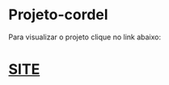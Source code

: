 # Projeto-cordel
Para visualizar o projeto clique no link abaixo: <br>
# <a href="https://github-marcos.github.io/Projeto-cordel/"> SITE </a>
